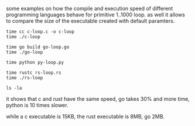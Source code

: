 some examples on how the compile and execution
speed of different programming languages behave
for primitive 1..1000 loop. as well it allows
to compare the size of the executable created
with default paramters.

```
time cc c-loop.c -o c-loop
time ./c-loop

time go build go-loop.go
time ./go-loop

time python py-loop.py

time rustc rs-loop.rs
time ./rs-loop

ls -la
```

it shows that c and rust have the same speed,
go takes 30% and more time, python is 10 times
slower.

while a c executable is 15KB, the rust executable
is 8MB, go 2MB.
